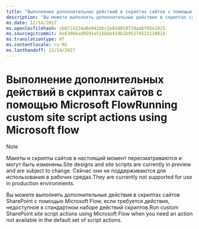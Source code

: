 ```yaml
---
title: "Выполнение дополнительных действий в скриптах сайтов с помощью Microsoft Flow"
description: "Вы можете выполнять дополнительные действия в скриптах сайтов SharePoint с помощью Microsoft Flow, если требуется действие, недоступное в стандартном наборе действий скриптов."
ms.date: 12/14/2017
ms.openlocfilehash: cb0714224a0e042dbc2e034019724aabf65e1025
ms.sourcegitcommit: 8e63066ad9591e51bbda419b1b9527452111081b
ms.translationtype: HT
ms.contentlocale: ru-RU
ms.lasthandoff: 12/14/2017
---
```

# <a name="running-custom-site-script-actions-using-microsoft-flow"></a><span data-ttu-id="884d3-103">Выполнение дополнительных действий в скриптах сайтов с помощью Microsoft Flow</span><span class="sxs-lookup"><span data-stu-id="884d3-103">Running custom site script actions using Microsoft flow</span></span>

> [!NOTE]
> <span data-ttu-id="884d3-104">Макеты и скрипты сайтов в настоящий момент пересматриваются и могут быть изменены.</span><span class="sxs-lookup"><span data-stu-id="884d3-104">Site designs and site scripts are currently in preview and are subject to change.</span></span> <span data-ttu-id="884d3-105">Сейчас они не поддерживаются для использования в рабочих средах.</span><span class="sxs-lookup"><span data-stu-id="884d3-105">They are currently not supported for use in production environments.</span></span>

<span data-ttu-id="884d3-106">Вы можете выполнять дополнительные действия в скриптах сайтов SharePoint с помощью Microsoft Flow, если требуется действие, недоступное в стандартном наборе действий скриптов.</span><span class="sxs-lookup"><span data-stu-id="884d3-106">Run custom SharePoint site script actions using Microsoft Flow when you need an action not available in the default set of script actions.</span></span>

